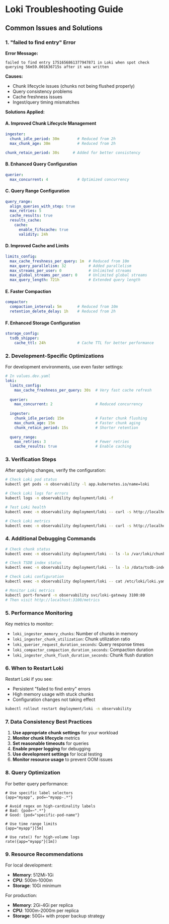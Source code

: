 # Loki Troubleshooting Guide

## Common Issues and Solutions

### 1. "failed to find entry" Error

**Error Message:**
```
failed to find entry 1751656861377947871 in Loki when spot check querying 56m59.001636715s after it was written
```

**Causes:**
- Chunk lifecycle issues (chunks not being flushed properly)
- Query consistency problems
- Cache freshness issues
- Ingest/query timing mismatches

**Solutions Applied:**

#### A. Improved Chunk Lifecycle Management
```yaml
ingester:
  chunk_idle_period: 30m        # Reduced from 2h
  max_chunk_age: 30m            # Reduced from 2h

chunk_retain_period: 30s      # Added for better consistency
```

#### B. Enhanced Query Configuration
```yaml
querier:
  max_concurrent: 4             # Optimized concurrency
```

#### C. Query Range Configuration
```yaml
query_range:
  align_queries_with_step: true
  max_retries: 5
  cache_results: true
  results_cache:
    cache:
      enable_fifocache: true
      validity: 24h
```

#### D. Improved Cache and Limits
```yaml
limits_config:
  max_cache_freshness_per_query: 1m  # Reduced from 10m
  max_query_parallelism: 32          # Added parallelism
  max_streams_per_user: 0            # Unlimited streams
  max_global_streams_per_user: 0     # Unlimited global streams
  max_query_length: 721h             # Extended query length
```

#### E. Faster Compaction
```yaml
compactor:
  compaction_interval: 5m       # Reduced from 10m
  retention_delete_delay: 1h    # Reduced from 2h
```

#### F. Enhanced Storage Configuration
```yaml
storage_config:
  tsdb_shipper:
    cache_ttl: 24h              # Cache TTL for better performance
```

### 2. Development-Specific Optimizations

For development environments, use even faster settings:

```yaml
# In values.dev.yaml
loki:
  limits_config:
    max_cache_freshness_per_query: 30s  # Very fast cache refresh
  
  querier:
    max_concurrent: 2                   # Reduced concurrency
  
  ingester:
    chunk_idle_period: 15m              # Faster chunk flushing
    max_chunk_age: 15m                  # Faster chunk aging
    chunk_retain_period: 15s            # Shorter retention
  
  query_range:
    max_retries: 3                      # Fewer retries
    cache_results: true                 # Enable caching
```

### 3. Verification Steps

After applying changes, verify the configuration:

```bash
# Check Loki pod status
kubectl get pods -n observability -l app.kubernetes.io/name=loki

# Check Loki logs for errors
kubectl logs -n observability deployment/loki -f

# Test Loki health
kubectl exec -n observability deployment/loki -- curl -s http://localhost:3100/ready

# Check Loki metrics
kubectl exec -n observability deployment/loki -- curl -s http://localhost:3100/metrics | grep -E "(loki_ingester|loki_querier)"
```

### 4. Additional Debugging Commands

```bash
# Check chunk status
kubectl exec -n observability deployment/loki -- ls -la /var/loki/chunks/

# Check TSDB index status
kubectl exec -n observability deployment/loki -- ls -la /data/tsdb-index/

# Check Loki configuration
kubectl exec -n observability deployment/loki -- cat /etc/loki/loki.yaml

# Monitor Loki metrics
kubectl port-forward -n observability svc/loki-gateway 3100:80
# Then visit http://localhost:3100/metrics
```

### 5. Performance Monitoring

Key metrics to monitor:

- `loki_ingester_memory_chunks`: Number of chunks in memory
- `loki_ingester_chunk_utilization`: Chunk utilization ratio
- `loki_querier_request_duration_seconds`: Query response times
- `loki_compactor_compaction_duration_seconds`: Compaction duration
- `loki_ingester_chunk_flush_duration_seconds`: Chunk flush duration

### 6. When to Restart Loki

Restart Loki if you see:
- Persistent "failed to find entry" errors
- High memory usage with stuck chunks
- Configuration changes not taking effect

```bash
kubectl rollout restart deployment/loki -n observability
```

### 7. Data Consistency Best Practices

1. **Use appropriate chunk settings** for your workload
2. **Monitor chunk lifecycle** metrics
3. **Set reasonable timeouts** for queries
4. **Enable proper logging** for debugging
5. **Use development settings** for local testing
6. **Monitor resource usage** to prevent OOM issues

### 8. Query Optimization

For better query performance:

```logql
# Use specific label selectors
{app="myapp", pod=~"myapp-.*"}

# Avoid regex on high-cardinality labels
# Bad: {pod=~".*"}
# Good: {pod="specific-pod-name"}

# Use time range limits
{app="myapp"}[5m]

# Use rate() for high-volume logs
rate({app="myapp"}[1m])
```

### 9. Resource Recommendations

For local development:
- **Memory**: 512Mi-1Gi
- **CPU**: 500m-1000m
- **Storage**: 10Gi minimum

For production:
- **Memory**: 2Gi-4Gi per replica
- **CPU**: 1000m-2000m per replica
- **Storage**: 50Gi+ with proper backup strategy 